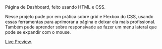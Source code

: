 Página de Dashboard, feito usando HTML e CSS.

Nesse projeto pude por em prática sobre grid e Flexbox do CSS, usando essas ferramentas para aprimorar a página e deixar ela mais profissional.
Também pude aprender sobre responsivade ao fazer um menu lateral que pode se expandir com o mouse.

[Live Preview](https://rangelr2.github.io/Admin-Dashboard/).
